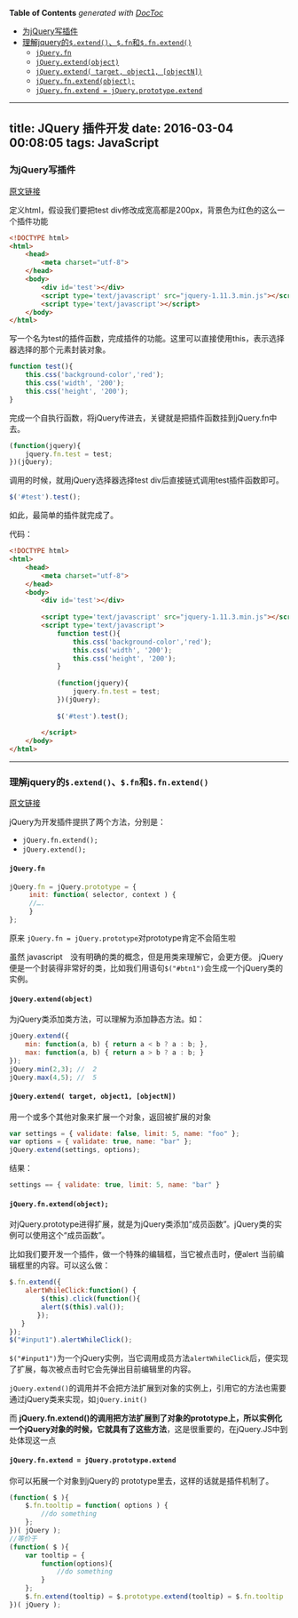 <!-- START doctoc generated TOC please keep comment here to allow auto update -->
<!-- DON'T EDIT THIS SECTION, INSTEAD RE-RUN doctoc TO UPDATE -->
**Table of Contents**  *generated with [DocToc](https://github.com/thlorenz/doctoc)*

- [为jQuery写插件](#%E4%B8%BAjquery%E5%86%99%E6%8F%92%E4%BB%B6)
- [理解jquery的`$.extend()`、`$.fn`和`$.fn.extend()`](#%E7%90%86%E8%A7%A3jquery%E7%9A%84extend%E3%80%81fn%E5%92%8Cfnextend)
  - [`jQuery.fn`](#jqueryfn)
  - [`jQuery.extend(object)`](#jqueryextendobject)
  - [`jQuery.extend( target, object1, [objectN])`](#jqueryextend-target-object1-objectn)
  - [`jQuery.fn.extend(object);`](#jqueryfnextendobject)
  - [`jQuery.fn.extend = jQuery.prototype.extend`](#jqueryfnextend--jqueryprototypeextend)

<!-- END doctoc generated TOC please keep comment here to allow auto update -->

---
title: JQuery 插件开发
date: 2016-03-04 00:08:05
tags: JavaScript
---

### 为jQuery写插件
[原文链接](http://www.tuicool.com/articles/mQ7Rnye "为jQuery写插件")

定义html，假设我们要把test div修改成宽高都是200px，背景色为红色的这么一个插件功能

```html
<!DOCTYPE html>
<html>
	<head>
		<meta charset="utf-8">
	</head>
	<body>
		<div id='test'></div>
		<script type='text/javascript' src="jquery-1.11.3.min.js"></script>
		<script type='text/javascript'></script>
	</body>
</html>
```

写一个名为test的插件函数，完成插件的功能。这里可以直接使用this，表示选择器选择的那个元素封装对象。

```js
function test(){
	this.css('background-color','red');
	this.css('width', '200');
	this.css('height', '200');
}
```
完成一个自执行函数，将jQuery传进去，关键就是把插件函数挂到jQuery.fn中去。

```js
(function(jquery){
	jquery.fn.test = test;
})(jQuery);
```

调用的时候，就用jQuery选择器选择test div后直接链式调用test插件函数即可。

```js
$('#test').test();
```

如此，最简单的插件就完成了。

代码：

```html
<!DOCTYPE html>
<html>
	<head>
		<meta charset="utf-8">
	</head>
	<body>
		<div id='test'></div>
	
		<script type='text/javascript' src="jquery-1.11.3.min.js"></script>
		<script type='text/javascript'>
			function test(){
				this.css('background-color','red');
				this.css('width', '200');
				this.css('height', '200');
			}
	
			(function(jquery){
				jquery.fn.test = test;
			})(jQuery);
	
			$('#test').test();
	
		</script>
	</body>
</html>
```

---

### 理解jquery的`$.extend()`、`$.fn`和`$.fn.extend()`
[原文链接](http://caibaojian.com/jquery-extend-and-jquery-fn-extend.html "理解jquery的$.extend()、$.fn和$.fn.extend()")

jQuery为开发插件提拱了两个方法，分别是：

- `jQuery.fn.extend();`
- `jQuery.extend();`

#### `jQuery.fn`

```js
jQuery.fn = jQuery.prototype = {
　　　init: function( selector, context ) {
　　　//….
　　　}
};
```

原来 `jQuery.fn = jQuery.prototype`对prototype肯定不会陌生啦

虽然 javascript　没有明确的类的概念，但是用类来理解它，会更方便。
jQuery便是一个封装得非常好的类，比如我们用语句`$("#btn1")`会生成一个jQuery类的实例。

#### `jQuery.extend(object)`

为jQuery类添加类方法，可以理解为添加静态方法。如：

```js
jQuery.extend({
	min: function(a, b) { return a < b ? a : b; },
	max: function(a, b) { return a > b ? a : b; }
});
jQuery.min(2,3); //  2 
jQuery.max(4,5); //  5
```

#### `jQuery.extend( target, object1, [objectN])`

用一个或多个其他对象来扩展一个对象，返回被扩展的对象

```js
var settings = { validate: false, limit: 5, name: "foo" }; 
var options = { validate: true, name: "bar" }; 
jQuery.extend(settings, options); 
```

结果：

```js
settings == { validate: true, limit: 5, name: "bar" }
```

#### `jQuery.fn.extend(object);`

对jQuery.prototype进得扩展，就是为jQuery类添加“成员函数”。jQuery类的实例可以使用这个“成员函数”。

比如我们要开发一个插件，做一个特殊的编辑框，当它被点击时，便alert 当前编辑框里的内容。可以这么做：

```js
$.fn.extend({          
	alertWhileClick:function() {            
   		$(this).click(function(){                 
       	alert($(this).val());           
       });           
   }       
});       
$("#input1").alertWhileClick();
```

`$("#input1")`为一个jQuery实例，当它调用成员方法`alertWhileClick`后，便实现了扩展，每次被点击时它会先弹出目前编辑里的内容。

`jQuery.extend()`的调用并不会把方法扩展到对象的实例上，引用它的方法也需要通过jQuery类来实现，如`jQuery.init()`

而 **jQuery.fn.extend()的调用把方法扩展到了对象的prototype上，所以实例化一个jQuery对象的时候，它就具有了这些方法**，这是很重要的，在jQuery.JS中到处体现这一点

#### `jQuery.fn.extend = jQuery.prototype.extend`

你可以拓展一个对象到jQuery的 prototype里去，这样的话就是插件机制了。

```js
(function( $ ){
	$.fn.tooltip = function( options ) {
		//do something
	};
})( jQuery );
//等价于
(function( $ ){
	var tooltip = {
		function(options){
			//do something
		}
	};
	$.fn.extend(tooltip) = $.prototype.extend(tooltip) = $.fn.tooltip
})( jQuery );
```
